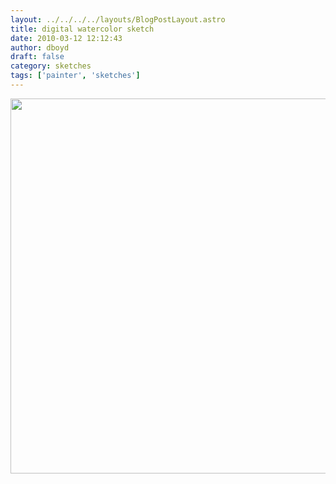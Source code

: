 ```yaml
---
layout: ../../../../layouts/BlogPostLayout.astro
title: digital watercolor sketch
date: 2010-03-12 12:12:43
author: dboyd
draft: false
category: sketches
tags: ['painter', 'sketches']
---
```

<img
    srcset="https://img.selfiespirits.com/images/2010/03/waterColorDanny_480.avif 480w"
    sizes="(max-width: 480px) 100vw"
    src="https://img.selfiespirits.com/images/2010/03/waterColorDanny.jpg"
    alt=""
    style="width: auto; height: clamp(0px, 95vh, 600px);"
/>

